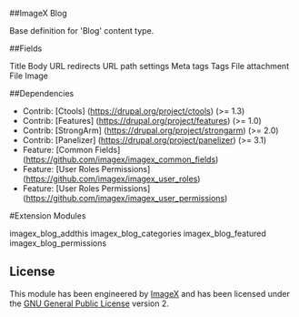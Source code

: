 ##ImageX Blog

Base definition for 'Blog' content type.

##Fields

Title
Body
URL redirects
URL path settings
Meta tags
Tags
File attachment
File Image


##Dependencies

* Contrib: [Ctools] (https://drupal.org/project/ctools) (>= 1.3) 
* Contrib: [Features] (https://drupal.org/project/features)  (>= 1.0)
* Contrib: [StrongArm] (https://drupal.org/project/strongarm) (>= 2.0)
* Contrib: [Panelizer] (https://drupal.org/project/panelizer) (>= 3.1)
* Feature: [Common Fields] (https://github.com/imagex/imagex_common_fields)
* Feature: [User Roles Permissions] (https://github.com/imagex/imagex_user_roles)
* Feature: [User Roles Permissions] (https://github.com/imagex/imagex_user_permissions)

#Extension Modules

imagex_blog_addthis
imagex_blog_categories
imagex_blog_featured
imagex_blog_permissions


## License

This module has been engineered by [ImageX](http://www.imagexmedia.com) and has been licensed under the [GNU General Public License](http://www.gnu.org/licenses/gpl-2.0.html) version 2.
